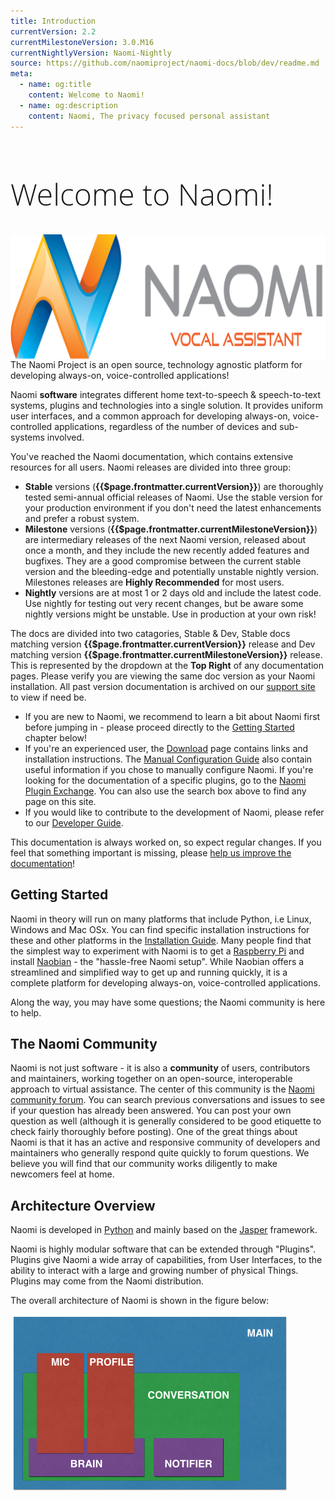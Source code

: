 ```yaml
---
title: Introduction
currentVersion: 2.2 
currentMilestoneVersion: 3.0.M16
currentNightlyVersion: Naomi-Nightly
source: https://github.com/naomiproject/naomi-docs/blob/dev/readme.md
meta:
  - name: og:title
    content: Welcome to Naomi!
  - name: og:description
    content: Naomi, The privacy focused personal assistant
---
```


<h1 class="welcome">Welcome to Naomi!</h1>

<style>
@media (min-width: 720px) {
  .intro-logo {
    margin-left: 3rem; float: right;
  }
}
h1.welcome {
  font-family: 'Open Sans', sans-serif;
  font-weight: 300;
  font-size: 36pt;
}
</style>

<img src="./images/naomi-logo.png" width="600" height="200" class="intro-logo" />

The Naomi Project is an open source, technology agnostic platform for developing always-on, voice-controlled applications!

Naomi **software** integrates different home text-to-speech & speech-to-text systems, plugins and technologies into a single solution.
It provides uniform user interfaces, and a common approach for developing always-on, voice-controlled applications, regardless of the number of devices and sub-systems involved.

You've reached the Naomi documentation, which contains extensive resources for all users. Naomi releases are divided into three group:

- <strong>Stable</strong> versions (**{{$page.frontmatter.currentVersion}}**) are thoroughly tested semi-annual official releases of Naomi. Use the stable version for your production environment if you don't need the latest enhancements and prefer a robust system.
- <strong>Milestone</strong> versions (**{{$page.frontmatter.currentMilestoneVersion}}**) are intermediary releases of the next Naomi version, released about once a month, and they include the new recently added features and bugfixes. They are a good compromise between the current stable version and the bleeding-edge and potentially unstable nightly version. Milestones releases are **Highly Recommended** for most users.
- <strong>Nightly</strong> versions are at most 1 or 2 days old and include the latest code. Use nightly for testing out very recent changes, but be aware some nightly versions might be unstable. Use in production at your own risk!

The docs are divided into two catagories, Stable & Dev, Stable docs matching version **{{$page.frontmatter.currentVersion}}** release and Dev matching version **{{$page.frontmatter.currentMilestoneVersion}}** release. This is represented by the dropdown at the **Top Right** of any documentation pages. Please verify you are viewing the same doc version as your Naomi installation. All past version documentation is archived on our [support site](https://support.projectnaomi.com/document/) to view if need be.

- If you are new to Naomi, we recommend to learn a bit about Naomi first before jumping in - please proceed directly to the [Getting Started](#getting-started) chapter below!
- If you're an experienced user, the [Download](/download) page contains links and installation instructions. The [Manual Configuration Guide](./configuration/) also contain useful information if you chose to manually configure Naomi. If you're looking for the documentation of a specific plugins, go to the [Naomi Plugin Exchange](/plugins). You can also use the search box above to find any page on this site.
- If you would like to contribute to the development of Naomi, please refer to our [Developer Guide](./developer/).

This documentation is always worked on, so expect regular changes. If you feel that something important is missing, please [help us improve the documentation](https://github.com/naomiproject/naomi-docs/blob/gh-pages/README.md#contributing-to-the-documentation)!</p>

## Getting Started

Naomi in theory will run on many platforms that include Python, i.e Linux, Windows and Mac OSx.
You can find specific installation instructions for these and other platforms in the [Installation Guide](./installation/).
Many people find that the simplest way to experiment with Naomi is to get a [Raspberry Pi](https://raspberrypi.org) and install [Naobian](./installation/naobian.html) - the "hassle-free Naomi setup".
While Naobian offers a streamlined and simplified way to get up and running quickly, it is a complete platform for developing always-on, voice-controlled applications.

Along the way, you may have some questions; the Naomi community is here to help.

## The Naomi Community

Naomi is not just software - it is also a **community** of users, contributors and maintainers, working together on an open-source, interoperable approach to virtual assistance.
The center of this community is the [Naomi community forum](https://support.projectnaomi.com).
You can search previous conversations and issues to see if your question has already been answered.
You can post your own question as well (although it is generally considered to be good etiquette to check fairly thoroughly before posting).
One of the great things about Naomi is that it has an active and responsive community of developers and maintainers who generally respond quite quickly to forum questions.
We believe you will find that our community works diligently to make newcomers feel at home.

## Architecture Overview

Naomi is developed in [Python](https://www.python.org/) and mainly based on the [Jasper](https://jasperproject.github.io/) framework.

Naomi is highly modular software that can be extended through "Plugins".
Plugins give Naomi a wide array of capabilities, from User Interfaces, to the ability to interact with a large and growing number of physical Things.
Plugins may come from the Naomi distribution.

The overall architecture of Naomi is shown in the figure below:

![distribution overview](./images/architecture.png "Overall Naomi Architectural View")

<DocPreviousVersions/>
<EditPageLink/>